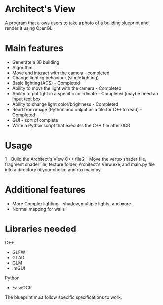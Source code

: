 # Architect's View

A program that allows users to take a photo of a building blueprint and render it using OpenGL. 

# Main features
- Generate a 3D building
-   Algorithm 
- Move and interact with the camera - completed
- Change lighting behaviour (single lighting)
-   Basic lighting (ADS) - Completed
-   Ability to move the light with the camera - Completed
-   Ability to put light in a specific coordinate - Completed (maybe need an input text box)
-   Ability to change light color/brightness - Completed
- Read from image (Python and output as a file for C++ to read) - Completed
- GUI - sort of complete
- Write a Python script that executes the C++ file after OCR

# Usage
1 - Build the Architect's View C++ file
2 - Move the vertex shader file, fragment shader file, texture folder, Architect's View.exe, and main.py file into a directory of your choice and run main.py

# Additional features
- More Complex lighting - shadow, multiple lights, and more
- Normal mapping for walls


# Libraries needed
C++
- GLFW
- GLAD
- GLM
- imGUI

Python 
- EasyOCR

The blueprint must follow specific specifications to work.

